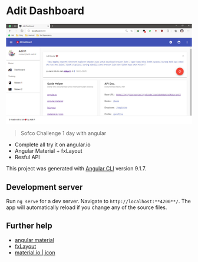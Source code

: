 # Adit Dashboard


![sreenshoot](https://raw.githubusercontent.com/abehbatre/angular-training/master/ss.png)

> Sofco Challenge 1 day with angular 

- Complete all try it on angular.io
- Angular Material + fxLayout 
- Resful API 

This project was generated with [Angular CLI](https://github.com/angular/angular-cli) version 9.1.7.

## Development server

Run `ng serve` for a dev server. Navigate to `http://localhost:**4200**/`. The app will automatically reload if you change any of the source files.

## Further help

- [angular material](https://material.angular.io/components/categories)
- [fxLayout](https://tburleson-layouts-demos.firebaseapp.com/)
- [material.io | icon](https://material.io/resources/icons/?icon=sync&style=baseline)
